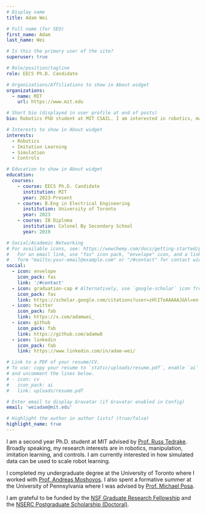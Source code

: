 ```yaml
---
# Display name
title: Adam Wei

# Full name (for SEO)
first_name: Adam
last_name: Wei

# Is this the primary user of the site?
superuser: true

# Role/position/tagline
role: EECS Ph.D. Candidate

# Organizations/Affiliations to show in About widget
organizations:
  - name: MIT
    url: https://www.mit.edu

# Short bio (displayed in user profile at end of posts)
bio: Robotics PhD student at MIT CSAIL. I am interested in robotics, manipulation, imitation learning, and controls.

# Interests to show in About widget
interests:
  - Robotics
  - Imitation Learning
  - Simulation
  - Controls

# Education to show in About widget
education:
  courses:
    - course: EECS Ph.D. Candidate
      institution: MIT
      year: 2023-Present
    - course: B.Eng in Electrical Engineering
      institution: University of Toronto
      year: 2023
    - course: IB Diploma
      institution: Colonel By Secondary School
      year: 2019

# Social/Academic Networking
# For available icons, see: https://wowchemy.com/docs/getting-started/page-builder/#icons
#   For an email link, use "fas" icon pack, "envelope" icon, and a link in the
#   form "mailto:your-email@example.com" or "/#contact" for contact widget.
social:
  - icon: envelope
    icon_pack: fas
    link: '/#contact'
  - icon: graduation-cap # Alternatively, use `google-scholar` icon from `ai` icon pack
    icon_pack: fas
    link: https://scholar.google.com/citations?user=zHlITeAAAAAJ&hl=en
  - icon: twitter
    icon_pack: fab
    link: https://x.com/adamwei_
  - icon: github
    icon_pack: fab
    link: https://github.com/adamw8
  - icon: linkedin
    icon_pack: fab
    link: https://www.linkedin.com/in/adam-wei/

# Link to a PDF of your resume/CV.
# To use: copy your resume to `static/uploads/resume.pdf`, enable `ai` icons in `params.toml`,
# and uncomment the lines below.
# - icon: cv
#   icon_pack: ai
#   link: uploads/resume.pdf

# Enter email to display Gravatar (if Gravatar enabled in Config)
email: 'weiadam@mit.edu'

# Highlight the author in author lists? (true/false)
highlight_name: true
---
```


I am a second year Ph.D. student at MIT advised by [Prof. Russ Tedrake](https://groups.csail.mit.edu/locomotion/russt.html). Broadly speaking, my research interests are in robotics, manipulation, imitation learning, and controls. I am currently interested in how simulated data can be used to scale robot learning.

I completed my undergraduate degree at the University of Toronto where I worked with [Prof. Andreas Moshovos](https://www.eecg.utoronto.ca/~moshovos/000/doku.php). I also spent a formative summer at the University of Pennsylvania where I was advised by [Prof. Michael Posa](https://dair.seas.upenn.edu/).

I am grateful to be funded by the [NSF Graduate Research Fellowship](https://www.nsfgrfp.org/) and the [NSERC Postgraduate Scholarship (Doctoral)](https://www.nserc-crsng.gc.ca/Students-Etudiants/PG-CS/index_eng.asp).

<!-- {{< icon name="download" pack="fas" >}} Download my {{< staticref "uploads/demo_resume.pdf" "newtab" >}}resumé{{< /staticref >}}. -->
